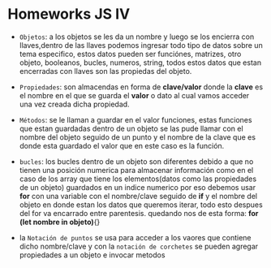 # Homeworks JS IV 


* `Objetos`: a los objetos se les da un nombre y luego se los encierra con llaves,dentro de las llaves podemos ingresar todo tipo de datos sobre un tema especifico, estos datos pueden ser funciónes, matrizes, otro objeto, booleanos, bucles, numeros, string, todos estos datos que estan encerradas con llaves son las propiedas del objeto.

* `Propiedades`: son almacendas en forma de __clave/valor__ donde la __clave__ es el nombre en el que se guarda el __valor__ o dato al cual vamos acceder una vez creada dicha propiedad.

* `Métodos`: se le llaman a guardar en el valor funciones, estas funciones que estan guardadas dentro de un objeto se las pude llamar con el nombre del objeto seguido de un punto y el nombre 
de la clave que es donde esta guardado el valor que en este caso es la función.

* `bucles`: los bucles dentro de un objeto son diferentes debido a que no tienen una posición numerica para almacenar información como en el caso de los array que tiene los elementos(datos como las propiedades de un objeto) guardados en un indice numerico por eso debemos usar __for__ con una variable con el nombre/clave seguido de __if__ y el nombre del objeto en donde estan los datos que queremos iterar, todo esto despues del for va encarrado entre parentesis. quedando nos de esta forma: __for (let nombre in objeto)__{}

* la `Notación de puntos` se usa para acceder a los vaores que contiene dicho nombre/clave y con la
 `notación de corchetes` se pueden agregar propiedades a un objeto e invocar metodos
